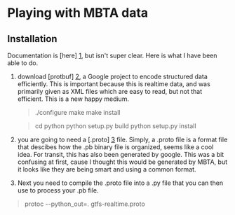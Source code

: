# Playing with MBTA data

## Installation

Documentation is [here] [1], but isn't super clear.  Here is what I have been able to do.

1. download [protbuf] [2], a Google project to encode structured data efficiently.  This is important because this is realtime data, and was primarily given as XML files which are easy to read, but not that efficient.  This is a new happy medium.

	> ./configure
	make
	make install
	
	> cd python
	> python setup.py build
	> python setup.py install

2. you are going to need a [.proto] [3] file. Simply, a .proto file is a format file that descibes how the .pb binary file is organized, seems like a cool idea. For transit, this has also been generated by google. This was a bit confusing at first, cause I thought this would be generated by MBTA, but it looks like they are being smart and using a common format.
3. Next you need to compile the .proto file into a .py file that you can then use to process your .pb file.  

> protoc --python_out=. gtfs-realtime.proto




[1]: http://realtime.mbta.com/Portal/Content/Documents/MBTA-realtime_DeveloperDocumentation_v1.0.2_2013-06-25.pdf
[2]: https://code.google.com/p/protobuf/downloads/detail?name=protobuf-2.5.0.tar.gz
[3]: https://developers.google.com/transit/gtfs-realtime/gtfs-realtime-proto